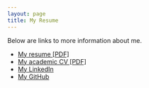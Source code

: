 ```yaml
---
layout: page
title: My Resume
---
```


<!-- Text stuff -->
<p>Below are links to more information about me.</p>
<ul>
<li><a href="https://maciejkos.github.io/assets/documents/Maciej Kos - resume - 31 Mar 2021 - public.pdf">My resume [PDF]</a></li>
<li><a href="https://maciejkos.github.io/assets/documents/Maciej_R_Kos_cv_31-03-2021_public.pdf">My academic CV [PDF]</a></li>
<li><a href="https://www.linkedin.com/in/maciejkos/">My LinkedIn</a></li>
<li><a href="https://github.com/maciejkos">My GitHub</a></li>
</ul>
